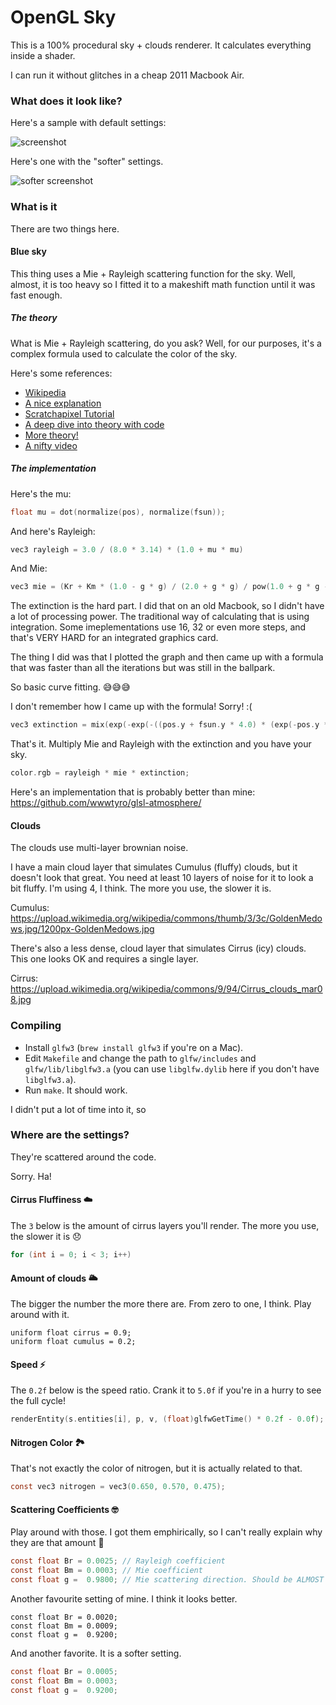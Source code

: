 # OpenGL Sky

This is a 100% procedural sky + clouds renderer. It calculates everything inside a shader.

I can run it without glitches in a cheap 2011 Macbook Air.

### What does it look like?

Here's a sample with default settings:

![screenshot](https://user-images.githubusercontent.com/25377830/34966478-1b0da6be-fa43-11e7-97d2-376d92cccc40.png)

Here's one with the "softer" settings.

![softer screenshot](https://user-images.githubusercontent.com/25377830/34967999-ab8331a0-fa4d-11e7-8972-848b924a70e2.png)

### What is it

There are two things here.

#### Blue sky

This thing uses a Mie + Rayleigh scattering function for the sky. Well, almost, it is too heavy so I fitted it to a makeshift math function until it was fast enough.

##### The theory

What is Mie + Rayleigh scattering, do you ask? Well, for our purposes, it's a complex formula used to calculate the color of the sky.

Here's some references:

 - [Wikipedia](https://en.wikipedia.org/wiki/Mie_scattering)
 - [A nice explanation](http://apollo.lsc.vsc.edu/classes/met130/notes/chapter19/rayleigh.html)
 - [Scratchapixel Tutorial](https://www.scratchapixel.com/lessons/procedural-generation-virtual-worlds/simulating-sky/simulating-colors-of-the-sky)
 - [A deep dive into theory with code](https://www.alanzucconi.com/2017/10/10/atmospheric-scattering-3/)
 - [More theory!](http://hyperphysics.phy-astr.gsu.edu/hbase/atmos/blusky.html)
 - [A nifty video](https://www.youtube.com/watch?v=twSg2zbjjnA)

##### The implementation

Here's the mu:

```c
float mu = dot(normalize(pos), normalize(fsun));
```

And here's Rayleigh:

```c
vec3 rayleigh = 3.0 / (8.0 * 3.14) * (1.0 + mu * mu)
```

And Mie:

```c
vec3 mie = (Kr + Km * (1.0 - g * g) / (2.0 + g * g) / pow(1.0 + g * g - 2.0 * g * mu, 1.5)) / (Br + Bm)
```

The extinction is the hard part. I did that on an old Macbook, so I didn't have a lot of processing power. The traditional way of calculating that is using integration. Some imeplementations use 16, 32 or even more steps, and that's VERY HARD for an integrated graphics card.

The thing I did was that I plotted the graph and then came up with a formula that was faster than all the iterations but was still in the ballpark.

So basic curve fitting. 😅😅😅

I don't remember how I came up with the formula! Sorry! :(

```c
vec3 extinction = mix(exp(-exp(-((pos.y + fsun.y * 4.0) * (exp(-pos.y * 16.0) + 0.1) / 80.0) / Br) * (exp(-pos.y * 16.0) + 0.1) * Kr / Br) * exp(-pos.y * exp(-pos.y * 8.0 ) * 4.0) * exp(-pos.y * 2.0) * 4.0, vec3(1.0 - exp(fsun.y)) * 0.2, -fsun.y * 0.2 + 0.5);
```

That's it. Multiply Mie and Rayleigh with the extinction and you have your sky.

```c
color.rgb = rayleigh * mie * extinction;
```

Here's an implementation that is probably better than mine: https://github.com/wwwtyro/glsl-atmosphere/

#### Clouds

The clouds use multi-layer brownian noise.

I have a main cloud layer that simulates Cumulus (fluffy) clouds, but it doesn't look that great. You need at least 10 layers of noise for it to look a bit fluffy. I'm using 4, I think. The more you use, the slower it is.

Cumulus: https://upload.wikimedia.org/wikipedia/commons/thumb/3/3c/GoldenMedows.jpg/1200px-GoldenMedows.jpg

There's also a less dense, cloud layer that simulates Cirrus (icy) clouds. This one looks OK and requires a single layer.

Cirrus: https://upload.wikimedia.org/wikipedia/commons/9/94/Cirrus_clouds_mar08.jpg

### Compiling

 - Install `glfw3` (`brew install glfw3` if you're on a Mac).
 - Edit `Makefile` and change the path to `glfw/includes` and `glfw/lib/libglfw3.a` (you can use `libglfw.dylib` here if you don't have `libglfw3.a`).
 - Run `make`. It should work.
 
I didn't put a lot of time into it, so 

### Where are the settings?

They're scattered around the code.

Sorry. Ha!

#### Cirrus Fluffiness ☁️

The `3` below is the amount of cirrus layers you'll render. The more you use, the slower it is 😞

```c
for (int i = 0; i < 3; i++)
```

#### Amount of clouds 🌥

The bigger the number the more there are. From zero to one, I think. Play around with it.

```
uniform float cirrus = 0.9;
uniform float cumulus = 0.2;
```

#### Speed ⚡️

The `0.2f` below is the speed ratio. Crank it to `5.0f` if you're in a hurry to see the full cycle!

```c
renderEntity(s.entities[i], p, v, (float)glfwGetTime() * 0.2f - 0.0f);
```

#### Nitrogen Color 🏞

That's not exactly the color of nitrogen, but it is actually related to that.

```c
const vec3 nitrogen = vec3(0.650, 0.570, 0.475);
```

#### Scattering Coefficients 🤓

Play around with those. I got them emphirically, so I can't really explain why they are that amount 🤨

```c
const float Br = 0.0025; // Rayleigh coefficient
const float Bm = 0.0003; // Mie coefficient
const float g =  0.9800; // Mie scattering direction. Should be ALMOST 1.0f
```

Another favourite setting of mine. I think it looks better.

```
const float Br = 0.0020;
const float Bm = 0.0009;
const float g =  0.9200;
```

And another favorite. It is a softer setting.

```c
const float Br = 0.0005;
const float Bm = 0.0003;
const float g =  0.9200;
```
